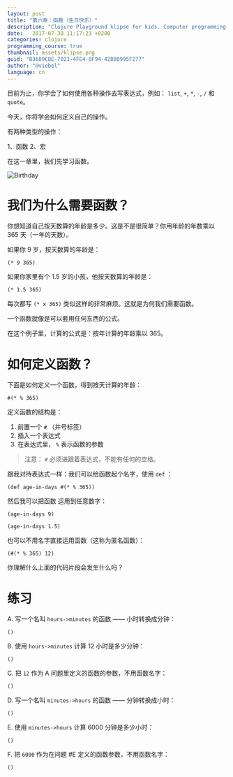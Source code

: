 ```yaml
---
layout: post
title: "第六章：函数（生日快乐）"
description: "Clojure Playground klipse for kids. Computer programming course. Functions."
date:   2017-07-30 11:17:23 +0200
categories: clojure
programming_course: true
thumbnail: assets/klipse.png
guid: "B3689C8E-7021-4FE4-8F94-42B80995F277"
author: "@viebel"
language: cn
---
```




目前为止，你学会了如何使用各种操作去写表达式，例如： `list`, `+`, `*`, `-`, `/` 和 `quote`。

今天，你将学会如何定义自己的操作。


有两种类型的操作：

1、函数
2、宏

在这一章里，我们先学习函数。

![Birthday](/assets/images/birthday.jpg)

# 我们为什么需要函数？

你想知道自己按天数算的年龄是多少。这是不是很简单？你用年龄的年数乘以 365 天（一年的天数）。

如果你 9 岁，按天数算的年龄是：

~~~klipse
(* 9 365)
~~~

如果你家里有个 1.5 岁的小孩，他按天数算的年龄是：

~~~klipse
(* 1.5 365)
~~~

每次都写 `(* x 365)` 类似这样的非常麻烦。这就是为何我们需要函数。

一个函数就像是可以套用任何东西的公式。

在这个例子里，计算的公式是：按年计算的年龄乘以 365。


# 如何定义函数？

下面是如何定义一个函数，得到按天计算的年龄：

~~~klipse
#(* % 365)
~~~

定义函数的结构是：

1. 前置一个 `#` （井号标签）
2. 插入一个表达式
2. 在表达式里， `%` 表示函数的参数

> 注意： `#` 必须进跟着表达式，不能有任何的空格。

跟我对待表达式一样：我们可以给函数起个名字，使用 `def` ：

~~~klipse
(def age-in-days #(* % 365))
~~~

然后我可以把函数 运用到任意数字：

~~~klipse
(age-in-days 9)
~~~


~~~klipse
(age-in-days 1.5)
~~~

也可以不用名字直接运用函数（这称为匿名函数）：

~~~klipse
(#(* % 365) 12)
~~~

你理解什么上面的代码片段会发生什么吗？

# 练习 

A. 写一个名叫 `hours->minutes` 的函数 —— 小时转换成分钟：

~~~klipse
()
~~~

B. 使用 `hours->minutes` 计算 12 小时是多少分钟：

~~~klipse
()
~~~

C. 把 `12` 作为 A 问题里定义的函数的参数，不用函数名字：

~~~klipse
()
~~~

D. 写一个名叫 `minutes->hours` 的函数 —— 分钟转换成小时：

~~~klipse
()
~~~

E. 使用 `minutes->hours` 计算 6000 分钟是多少小时：

~~~klipse
()
~~~

F. 把 `6000` 作为在问题 #E 定义的函数参数，不用函数名字：

~~~klipse
()
~~~

